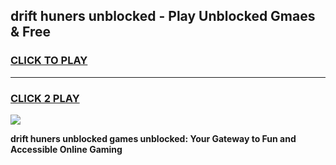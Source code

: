 
## drift huners unblocked - Play Unblocked Gmaes & Free
<h3>
<a href="https://news.freeplayer.one?title=drift_huners_unblocked&ref=23F">CLICK TO PLAY</a></h3>
<hr>

<h3>
<a href="https://news.freeplayer.one?title=drift_huners_unblocked&ref=23F">CLICK 2 PLAY</a>
  
</h3>

<a href="https://news.freeplayer.one?title=drift_huners_unblocked&ref=23F/"><img src="https://clearcache.store/games.png"></a>


**drift huners unblocked games unblocked: Your Gateway to Fun and Accessible Online Gaming**
